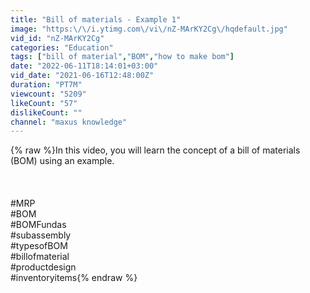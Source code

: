 ```yaml
---
title: "Bill of materials - Example 1"
image: "https:\/\/i.ytimg.com\/vi\/nZ-MArKY2Cg\/hqdefault.jpg"
vid_id: "nZ-MArKY2Cg"
categories: "Education"
tags: ["bill of material","BOM","how to make bom"]
date: "2022-06-11T18:14:01+03:00"
vid_date: "2021-06-16T12:48:00Z"
duration: "PT7M"
viewcount: "5209"
likeCount: "57"
dislikeCount: ""
channel: "maxus knowledge"
---
```

{% raw %}In this video, you will learn the concept of a bill of materials (BOM) using an example.<br /><br /><br /><br />#MRP<br />#BOM<br />#BOMFundas<br />#subassembly<br />#typesofBOM<br />#billofmaterial<br />#productdesign<br />#inventoryitems{% endraw %}
